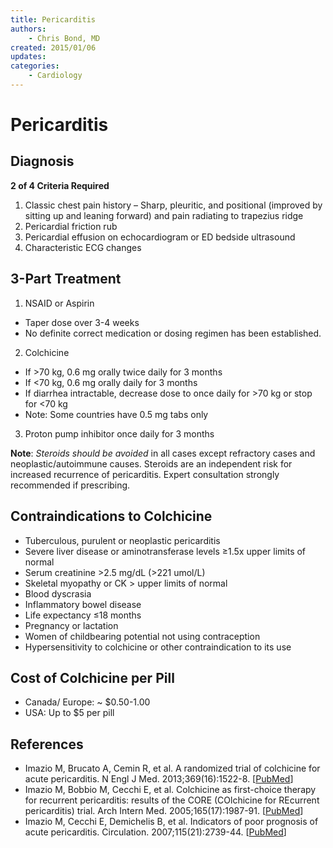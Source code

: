 ```yaml
---
title: Pericarditis
authors:
    - Chris Bond, MD
created: 2015/01/06
updates:
categories:
    - Cardiology
---
```


# Pericarditis

## Diagnosis

**2 of 4 Criteria Required**

1. Classic chest pain history – Sharp, pleuritic, and positional (improved by sitting up and leaning forward) and pain radiating to trapezius ridge
2. Pericardial friction rub
3. Pericardial effusion on echocardiogram or ED bedside ultrasound
4. Characteristic ECG changes

## 3-Part Treatment

1. <span class="drug">NSAID</span> or <span class="drug">Aspirin</span>
- Taper dose over 3-4 weeks
- No definite correct medication or dosing regimen has been established.
 
2. <span class="drug">Colchicine</span>
- If >70 kg, 0.6 mg orally twice daily for 3 months 
- If <70 kg, 0.6 mg orally daily for 3 months
- If diarrhea intractable, decrease dose to once daily for >70 kg or stop for <70 kg
- Note: Some countries have 0.5 mg tabs only
    
3. <span class="drug">Proton pump inhibitor</span> once daily for 3 months

**Note**: _Steroids should be avoided_ in all cases except refractory cases and neoplastic/autoimmune causes. Steroids are an independent risk for increased recurrence of pericarditis. Expert consultation strongly recommended if prescribing.

## Contraindications to Colchicine

- Tuberculous, purulent or neoplastic pericarditis
- Severe liver disease or aminotransferase levels ≥1.5x upper limits of normal
- Serum creatinine >2.5 mg/dL (>221 umol/L)
- Skeletal myopathy or CK > upper limits of normal
- Blood dyscrasia
- Inflammatory bowel disease
- Life expectancy ≤18 months
- Pregnancy or lactation
- Women of childbearing potential not using contraception
- Hypersensitivity to colchicine or other contraindication to its use

## Cost of Colchicine per Pill

- Canada/ Europe: ~ $0.50-1.00
- USA: Up to $5 per pill

## References

- Imazio M, Brucato A, Cemin R, et al. A randomized trial of colchicine for acute pericarditis. N Engl J Med. 2013;369(16):1522-8. [[PubMed](https://www.ncbi.nlm.nih.gov/pubmed/?term=23992557)]
- Imazio M, Bobbio M, Cecchi E, et al. Colchicine as first-choice therapy for recurrent pericarditis: results of the CORE (COlchicine for REcurrent pericarditis) trial. Arch Intern Med. 2005;165(17):1987-91. [[PubMed](https://www.ncbi.nlm.nih.gov/pubmed/?term=16186468)]
- Imazio M, Cecchi E, Demichelis B, et al. Indicators of poor prognosis of acute pericarditis. Circulation. 2007;115(21):2739-44. [[PubMed](https://www.ncbi.nlm.nih.gov/pubmed/?term=17502574)]
